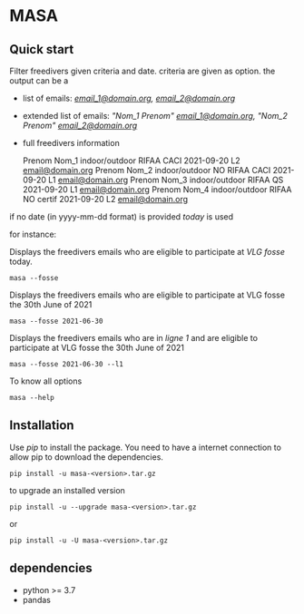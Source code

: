 # MASA

## Quick start

Filter freedivers given criteria and date. criteria are given as option.
the output can be a

* list of emails: *email_1@domain.org, email_2@domain.org*
* extended list of emails: *"Nom_1 Prenom" <email_1@domain.org>, "Nom_2 Prenom" <email_2@domain.org>*
* full freedivers information


    Prenom Nom_1          indoor/outdoor RIFAA     CACI      2021-09-20  L2 email@domain.org
    Prenom Nom_2          indoor/outdoor NO RIFAA  CACI      2021-09-20  L1 email@domain.org
    Prenom Nom_3          indoor/outdoor RIFAA     QS        2021-09-20  L1 email@domain.org
    Prenom Nom_4          indoor/outdoor RIFAA     NO certif 2021-09-20  L2 email@domain.org

if no date (in yyyy-mm-dd format) is provided *today* is used

for instance:

Displays the freedivers emails who are eligible to participate at *VLG fosse* today.

    masa --fosse

Displays the freedivers emails who are eligible to participate at VLG fosse the 30th June of 2021

    masa --fosse 2021-06-30

Displays the freedivers emails who are in *ligne 1* and are eligible to participate at VLG fosse the 30th June of 2021

    masa --fosse 2021-06-30 --l1

To know all options

    masa --help

## Installation

Use *pip* to install the package.
You need to have a internet connection to allow pip to download the dependencies.

    pip install -u masa-<version>.tar.gz

to upgrade an installed version

    pip install -u --upgrade masa-<version>.tar.gz

or

    pip install -u -U masa-<version>.tar.gz

dependencies
------------

* python >= 3.7
* pandas